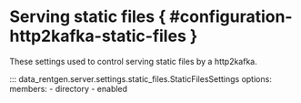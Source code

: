 # Serving static files { #configuration-http2kafka-static-files }

These settings used to control serving static files by a http2kafka.

<!-- 
inherited_members: true
heading_[Incremental batch strategy][incremental-batch-strategy-0] 3
show_root_heading: true 
-->

<!-- ## Http2Kafka Static Files -->

::: data_rentgen.server.settings.static_files.StaticFilesSettings
    options:
        members:
            - directory
            - enabled
